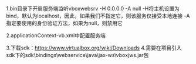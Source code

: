 1.bin目录下开启服务端监听vboxwebsrv -H 0.0.0.0  -A null
    -H将主机设置为bind，默认为localhost，因此，如果我们不指定它，则该服务仅接受本地连接
    -A指定要使用的身份验证方法，如果为null，则禁用它
    
2.applicationContext-vb.xml中配置服务端

3.下载sdk：https://www.virtualbox.org/wiki/Downloads
4.需要在项目引入 sdk下的sdk\bindings\webservice\java\jax-ws\vboxjws.jar包
